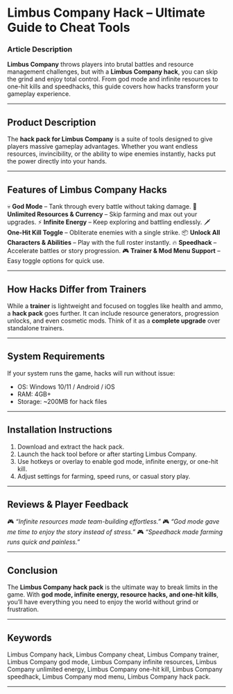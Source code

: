 # Limbus Company Hack – Ultimate Guide to Cheat Tools

### Article Description

**Limbus Company** throws players into brutal battles and resource management challenges, but with a **Limbus Company hack**, you can skip the grind and enjoy total control. From god mode and infinite resources to one-hit kills and speedhacks, this guide covers how hacks transform your gameplay experience.

---

## Product Description

The **hack pack for Limbus Company** is a suite of tools designed to give players massive gameplay advantages. Whether you want endless resources, invincibility, or the ability to wipe enemies instantly, hacks put the power directly into your hands.

---

## Features of Limbus Company Hacks

💀 **God Mode** – Tank through every battle without taking damage.
💎 **Unlimited Resources & Currency** – Skip farming and max out your upgrades.
⚡ **Infinite Energy** – Keep exploring and battling endlessly.
🗡 **One-Hit Kill Toggle** – Obliterate enemies with a single strike.
📦 **Unlock All Characters & Abilities** – Play with the full roster instantly.
🔥 **Speedhack** – Accelerate battles or story progression.
🎮 **Trainer & Mod Menu Support** – Easy toggle options for quick use.

---

## How Hacks Differ from Trainers

While a **trainer** is lightweight and focused on toggles like health and ammo, a **hack pack** goes further. It can include resource generators, progression unlocks, and even cosmetic mods. Think of it as a **complete upgrade** over standalone trainers.

---

## System Requirements

If your system runs the game, hacks will run without issue:

* OS: Windows 10/11 / Android / iOS
* RAM: 4GB+
* Storage: \~200MB for hack files

---

## Installation Instructions

1. Download and extract the hack pack.
2. Launch the hack tool before or after starting Limbus Company.
3. Use hotkeys or overlay to enable god mode, infinite energy, or one-hit kill.
4. Adjust settings for farming, speed runs, or casual story play.

---

## Reviews & Player Feedback

🎮 *“Infinite resources made team-building effortless.”*
🎮 *“God mode gave me time to enjoy the story instead of stress.”*
🎮 *“Speedhack made farming runs quick and painless.”*

---

## Conclusion

The **Limbus Company hack pack** is the ultimate way to break limits in the game. With **god mode, infinite energy, resource hacks, and one-hit kills**, you’ll have everything you need to enjoy the world without grind or frustration.

---

## Keywords

Limbus Company hack, Limbus Company cheat, Limbus Company trainer, Limbus Company god mode, Limbus Company infinite resources, Limbus Company unlimited energy, Limbus Company one-hit kill, Limbus Company speedhack, Limbus Company mod menu, Limbus Company hack pack.

---

